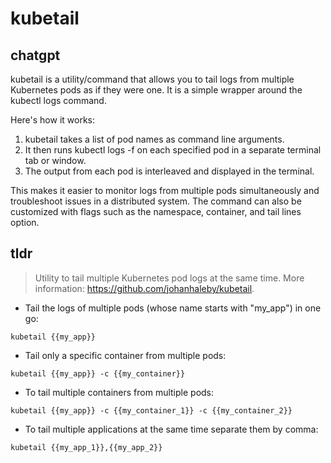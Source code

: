 # kubetail 
## chatgpt 
kubetail is a utility/command that allows you to tail logs from multiple Kubernetes pods as if they were one. It is a simple wrapper around the kubectl logs command.

Here's how it works:

1. kubetail takes a list of pod names as command line arguments.
2. It then runs kubectl logs -f on each specified pod in a separate terminal tab or window.
3. The output from each pod is interleaved and displayed in the terminal.

This makes it easier to monitor logs from multiple pods simultaneously and troubleshoot issues in a distributed system. The command can also be customized with flags such as the namespace, container, and tail lines option. 

## tldr 
 
> Utility to tail multiple Kubernetes pod logs at the same time.
> More information: <https://github.com/johanhaleby/kubetail>.

- Tail the logs of multiple pods (whose name starts with "my_app") in one go:

`kubetail {{my_app}}`

- Tail only a specific container from multiple pods:

`kubetail {{my_app}} -c {{my_container}}`

- To tail multiple containers from multiple pods:

`kubetail {{my_app}} -c {{my_container_1}} -c {{my_container_2}}`

- To tail multiple applications at the same time separate them by comma:

`kubetail {{my_app_1}},{{my_app_2}}`
